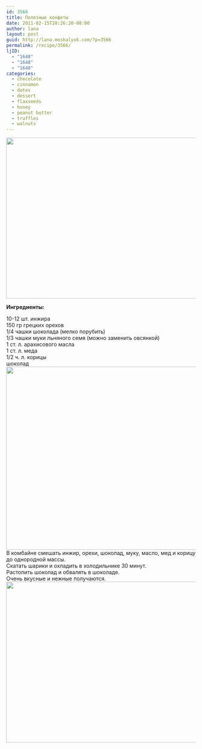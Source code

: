 ```yaml
---
id: 3566
title: Полезные конфеты
date: 2011-02-15T20:26:20-08:00
author: lana
layout: post
guid: http://lana.moskalyuk.com/?p=3566
permalink: /recipe/3566/
ljID:
  - "1648"
  - "1648"
  - "1648"
categories:
  - chocolate
  - cinnamon
  - dates
  - dessert
  - flaxseeds
  - honey
  - peanut butter
  - truffles
  - walnuts
---
```

<img loading="lazy" class="alignnone" title="truffles" src="http://farm6.static.flickr.com/5052/5449393163_2c50b03dcd_z.jpg" alt="" width="640" height="427" />

**Ингредиенты:**

<div id="_mcePaste">
  10-12 шт. инжира
</div>

<div id="_mcePaste">
  150 гр грецких орехов
</div>

<div id="_mcePaste">
  1/4 чашки шоколада (мелко порубить)
</div>

<div id="_mcePaste">
  1/3 чашки муки льняного семя (можно заменить овсянкой)
</div>

<div id="_mcePaste">
  1 ст. л. арахисового масла
</div>

<div id="_mcePaste">
  1 ст. л. меда
</div>

<div id="_mcePaste">
  1/2 ч. л. корицы
</div>

<div id="_mcePaste">
  шоколад
</div>

<div>
</div>

<div>
  <img loading="lazy" class="alignnone" title="truffles" src="http://farm5.static.flickr.com/4143/5449390443_6b2678dfc4_z.jpg" alt="" width="640" height="486" />
</div>

<div>
</div>

<div id="_mcePaste">
  В комбайне смешать инжир, орехи, шоколад, муку, масло, мед и корицу до однородной массы.
</div>

<div id="_mcePaste">
  Скатать шарики и охладить в холодильнике 30 минут.
</div>

<div id="_mcePaste">
  Растопить шоколад и обвалять в шоколаде.
</div>

<div id="_mcePaste">
  Очень вкусные и нежные получаются.
</div>

<img loading="lazy" class="alignnone" title="truffles" src="http://farm6.static.flickr.com/5057/5449395791_b8af43e7c8_z.jpg" alt="" width="640" height="427" />